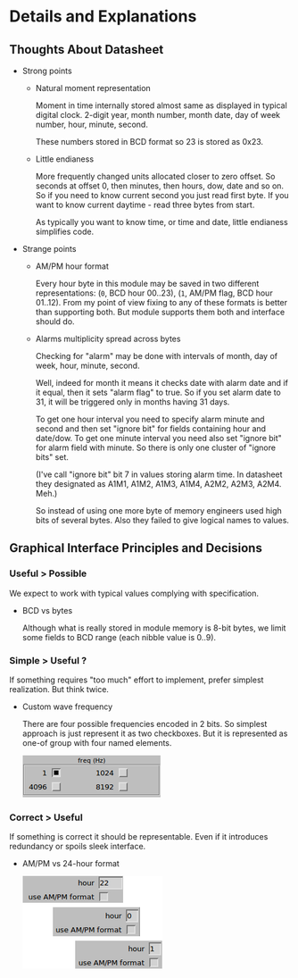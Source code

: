 # Details and Explanations

## Thoughts About Datasheet

* Strong points

  * Natural moment representation

    Moment in time internally stored almost same as displayed in
    typical digital clock. 2-digit year, month number, month date,
    day of week number, hour, minute, second.

    These numbers stored in BCD format so 23 is stored as 0x23.

  * Little endianess

    More frequently changed units allocated closer to zero offset.
    So seconds at offset 0, then minutes, then hours, dow, date and
    so on. So if you need to know current second you just read first
    byte. If you want to know current daytime - read three bytes
    from start.

    As typically you want to know time, or time and date, little
    endianess simplifies code.

* Strange points

  * AM/PM hour format

    Every hour byte in this module may be saved in two different
    representations: (`0`, BCD hour 00..23), (`1`, AM/PM flag,
    BCD hour 01..12). From my point of view fixing to any of these
    formats is better than supporting both. But module supports
    them both and interface should do.


  * Alarms multiplicity spread across bytes

    Checking for "alarm" may be done with intervals of month, day of
    week, hour, minute, second.

    Well, indeed for month it means it checks date with alarm date
    and if it equal, then it sets "alarm flag" to true. So if you set
    alarm date to 31, it will be triggered only in months having 31
    days.

    To get one hour interval you need to specify alarm minute and
    second and then set "ignore bit" for fields containing hour and
    date/dow. To get one minute interval you need also set "ignore bit"
    for alarm field with minute. So there is only one cluster of
    "ignore bits" set.

    (I've call "ignore bit" bit 7 in values storing alarm time.
    In datasheet they designated as A1M1, A1M2, A1M3, A1M4, A2M2,
    A2M3, A2M4. Meh.)

    So instead of using one more byte of memory engineers used high
    bits of several bytes. Also they failed to give logical names
    to values.


## Graphical Interface Principles and Decisions

### Useful > Possible

We expect to work with typical values complying with specification.

* BCD vs bytes

  Although what is really stored in module memory is 8-bit bytes,
  we limit some fields to BCD range (each nibble value is 0..9).


### Simple > Useful ?

If something requires "too much" effort to implement, prefer simplest
realization. But think twice.

* Custom wave frequency

  There are four possible frequencies encoded in 2 bits. So simplest
  approach is just represent it as two checkboxes. But it is
  represented as one-of group with four named elements.

  ![freq selection][freq]


### Correct > Useful

If something is correct it should be representable. Even if it
introduces redundancy or spoils sleek interface.

* AM/PM vs 24-hour format

  ![am/pm vs 24][12_24]

[freq]: freq.png
[12_24]: 12_24.png
